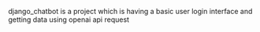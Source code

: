 django_chatbot is a project which is having a basic user login interface and getting data using openai api request
